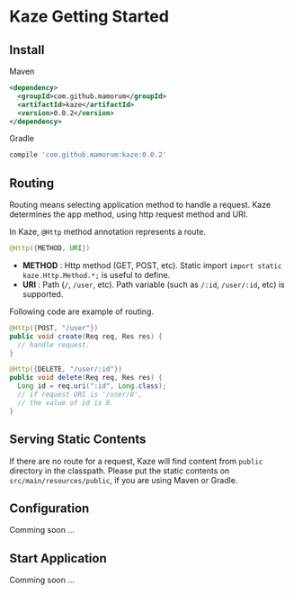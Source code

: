 # Kaze Getting Started

<!-- TODO : Table of Contents

- Install
- Routing
- Serving Static Contents
- Configuration ?
- Start Application

 -->


## Install
Maven

```xml
<dependency>
  <groupId>com.github.mamorum</groupId>
  <artifactId>kaze</artifactId>
  <version>0.0.2</version>
</dependency>
```

Gradle

```gradle
compile 'com.github.mamorum:kaze:0.0.2'
```


## Routing
Routing means selecting application method to handle a request. Kaze determines the app method, using http request method and URI.

In Kaze, `@Http` method annotation represents a route.

```java
@Http({METHOD, URI})
```

- __METHOD__ : Http method (GET, POST, etc). Static import `import static kaze.Http.Method.*;` is useful to define.
- __URI__ : Path (`/`, `/user`, etc). Path variable (such as `/:id`, `/user/:id`, etc) is supported.

Following code are example of routing.

```java
@Http({POST, "/user"})
public void create(Req req, Res res) {
  // handle request.
} 
```

```java
@Http({DELETE, "/user/:id"})
public void delete(Req req, Res res) {
  Long id = req.uri(":id", Long.class);
  // if request URI is '/user/8',
  // the value of id is 8.
} 
```



## Serving Static Contents
If there are no route for a request, Kaze will find content from `public` directory in the classpath. Please put the static contents on `src/main/resources/public`, if you are using Maven or Gradle.


## Configuration
Comming soon ...


## Start Application
Comming soon ...
